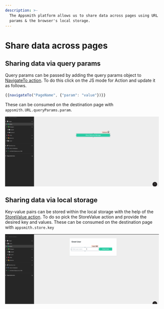 ```yaml
---
description: >-
  The Appsmith platform allows us to share data across pages using URL query
  params & the browser's local storage.
---
```


# Share data across pages

## Sharing data via query params

Query params can be passed by adding the query params object to [NavigateTo action](../framework-reference/navigateto.md). To do this click on the JS mode for Action and update it as follows.

```javascript
{{navigateTo("PageName", {"param": "value"})}}
```

These can be consumed on the destination page with `appsmith.URL.queryParams.param`.

![Click to expand](../.gitbook/assets/queryParams.gif)

## Sharing data via local storage

Key-value pairs can be stored within the local storage with the help of the [StoreValue action](../framework-reference/store-value.md). To do so pick the StoreValue action and provide the desired key and values. These can be consumed on the destination page with `appsmith.store.key`

![Click to expand](../.gitbook/assets/localStorage.gif)
